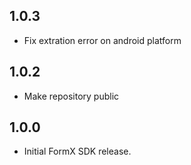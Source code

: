 ## 1.0.3

* Fix extration error on android platform

## 1.0.2

* Make repository public

## 1.0.0

* Initial FormX SDK release.
